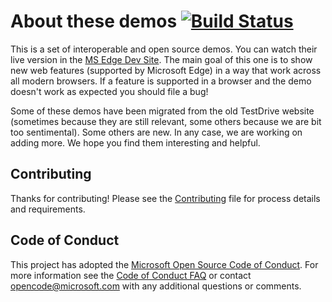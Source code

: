 # About these demos [![Build Status](https://travis-ci.org/MicrosoftEdge/Demos.svg?branch=master)](https://travis-ci.org/MicrosoftEdge/Demos)

This is a set of interoperable and open source demos. You can watch their live version in the [MS Edge Dev Site](https://dev.windows.com/en-us/microsoft-edge/testdrive/).
The main goal of this one is to show new web features (supported by Microsoft Edge) in a way that work across all modern browsers. If a feature
is supported in a browser and the demo doesn't work as expected you should file a bug!  

Some of these demos have been migrated from the old TestDrive website (sometimes because they are still relevant, some others because we are bit
too sentimental). Some others are new. In any case, we are working on adding more. We hope you find them interesting and helpful.

## Contributing

Thanks for contributing! Please see the [Contributing](.github/CONTRIBUTING.md) file for process details and requirements.

## Code of Conduct

This project has adopted the [Microsoft Open Source Code of Conduct](https://opensource.microsoft.com/codeofconduct/). For more information see the [Code of Conduct FAQ](https://opensource.microsoft.com/codeofconduct/faq/) or contact [opencode@microsoft.com](mailto:opencode@microsoft.com) with any additional questions or comments.
